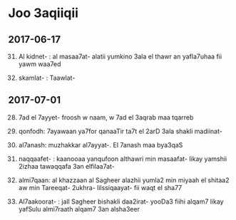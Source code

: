 # Joo 3aqiiqii

## 2017-06-17

31. Al kidnet- : al masaa7at- alatii yumkino 3ala el thawr an yafla7uhaa fii yawm waa7ed

32. skamlat- : Taawlat-

## 2017-07-01

28. 7ad el 7ayyet- froosh w naam, w 7ad el 3aqrab maa tqarreb

29. qonfodh: 7ayawaan ya7for qanaaTir ta7t el 2arD 3ala shakli madiinat-

30. al7anash: muzhakkar al7ayyat-. El 7anash maa bya3qaS

31. naqqaafet- : kaanooaa yanqufoon althawri min masaafat- likay yamshii 2izhaa tawaqqafa 3an elfilaa7at-

32. almi7qaan: al khazzaan al Sagheer alazhii yumla2 min miyaah el shitaa2 aw min Tareeqat- 2ukhra- lilssiqaayat- fii waqt el sha77

33. Al7aakoorat- : jall Sagheer bishakli daa2irat- yooDa3 fiihi alqam7 likay yafSulu almi7raath alqam7 3an alsha3eer

